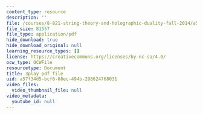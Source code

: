 ```yaml
---
content_type: resource
description: ''
file: /courses/8-821-string-theory-and-holographic-duality-fall-2014/a57f34d5bcf668ec494b298624768031_jhyWwA_bJ5A.pdf
file_size: 81557
file_type: application/pdf
hide_download: true
hide_download_original: null
learning_resource_types: []
license: https://creativecommons.org/licenses/by-nc-sa/4.0/
ocw_type: OCWFile
resourcetype: Document
title: 3play pdf file
uid: a57f34d5-bcf6-68ec-494b-298624768031
video_files:
  video_thumbnail_file: null
video_metadata:
  youtube_id: null
---
```

